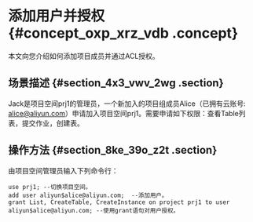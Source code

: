 # 添加用户并授权 {#concept_oxp_xrz_vdb .concept}

本文向您介绍如何添加项目成员并通过ACL授权。

## 场景描述 {#section_4x3_vwv_2wg .section}

Jack是项目空间prj1的管理员，一个新加入的项目组成员Alice（已拥有云账号: alice@aliyun.com）申请加入项目空间prj1。需要申请如下权限：查看Table列表，提交作业，创建表。

## 操作方法 {#section_8ke_39o_z2t .section}

由项目空间管理员输入下列命令行：

``` {#codeblock_pwi_blc_c8z}
use prj1; --切换项目空间。
add user aliyun$alice@aliyun.com;  --添加用户。
grant List, CreateTable, CreateInstance on project prj1 to user aliyun$alice@aliyun.com; --使用grant语句对用户授权。
```

